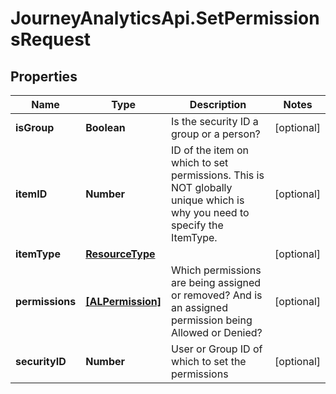 # JourneyAnalyticsApi.SetPermissionsRequest

## Properties

Name | Type | Description | Notes
------------ | ------------- | ------------- | -------------
**isGroup** | **Boolean** | Is the security ID a group or a person? | [optional] 
**itemID** | **Number** | ID of the item on which to set permissions. This is NOT globally unique which is why you need to specify the ItemType. | [optional] 
**itemType** | [**ResourceType**](ResourceType.md) |  | [optional] 
**permissions** | [**[ALPermission]**](ALPermission.md) | Which permissions are being assigned or removed? And is an assigned permission being Allowed or Denied? | [optional] 
**securityID** | **Number** | User or Group ID of which to set the permissions | [optional] 


